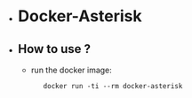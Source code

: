 * # Docker-Asterisk

* ## **How to use ?**

   * run the docker image:

            docker run -ti --rm docker-asterisk
            
